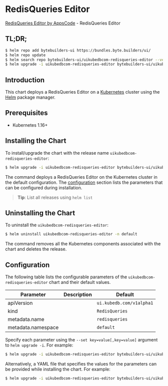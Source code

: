 # RedisQueries Editor

[RedisQueries Editor by AppsCode](https://byte.builders) - RedisQueries Editor

## TL;DR;

```bash
$ helm repo add bytebuilders-ui https://bundles.byte.builders/ui/
$ helm repo update
$ helm search repo bytebuilders-ui/uikubedbcom-redisqueries-editor --version=v0.4.18
$ helm upgrade -i uikubedbcom-redisqueries-editor bytebuilders-ui/uikubedbcom-redisqueries-editor -n default --create-namespace --version=v0.4.18
```

## Introduction

This chart deploys a RedisQueries Editor on a [Kubernetes](http://kubernetes.io) cluster using the [Helm](https://helm.sh) package manager.

## Prerequisites

- Kubernetes 1.16+

## Installing the Chart

To install/upgrade the chart with the release name `uikubedbcom-redisqueries-editor`:

```bash
$ helm upgrade -i uikubedbcom-redisqueries-editor bytebuilders-ui/uikubedbcom-redisqueries-editor -n default --create-namespace --version=v0.4.18
```

The command deploys a RedisQueries Editor on the Kubernetes cluster in the default configuration. The [configuration](#configuration) section lists the parameters that can be configured during installation.

> **Tip**: List all releases using `helm list`

## Uninstalling the Chart

To uninstall the `uikubedbcom-redisqueries-editor`:

```bash
$ helm uninstall uikubedbcom-redisqueries-editor -n default
```

The command removes all the Kubernetes components associated with the chart and deletes the release.

## Configuration

The following table lists the configurable parameters of the `uikubedbcom-redisqueries-editor` chart and their default values.

|     Parameter      | Description |               Default               |
|--------------------|-------------|-------------------------------------|
| apiVersion         |             | <code>ui.kubedb.com/v1alpha1</code> |
| kind               |             | <code>RedisQueries</code>           |
| metadata.name      |             | <code>redisqueries</code>           |
| metadata.namespace |             | <code>default</code>                |


Specify each parameter using the `--set key=value[,key=value]` argument to `helm upgrade -i`. For example:

```bash
$ helm upgrade -i uikubedbcom-redisqueries-editor bytebuilders-ui/uikubedbcom-redisqueries-editor -n default --create-namespace --version=v0.4.18 --set apiVersion=ui.kubedb.com/v1alpha1
```

Alternatively, a YAML file that specifies the values for the parameters can be provided while
installing the chart. For example:

```bash
$ helm upgrade -i uikubedbcom-redisqueries-editor bytebuilders-ui/uikubedbcom-redisqueries-editor -n default --create-namespace --version=v0.4.18 --values values.yaml
```
